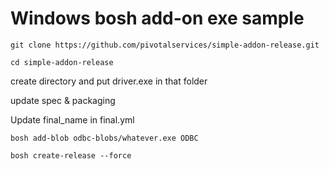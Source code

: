 # Windows bosh add-on exe sample

```git clone https://github.com/pivotalservices/simple-addon-release.git```


```cd simple-addon-release```

create directory and put driver.exe in that folder

update spec & packaging

Update final_name in final.yml

```bosh add-blob odbc-blobs/whatever.exe ODBC```

```bosh create-release --force```
